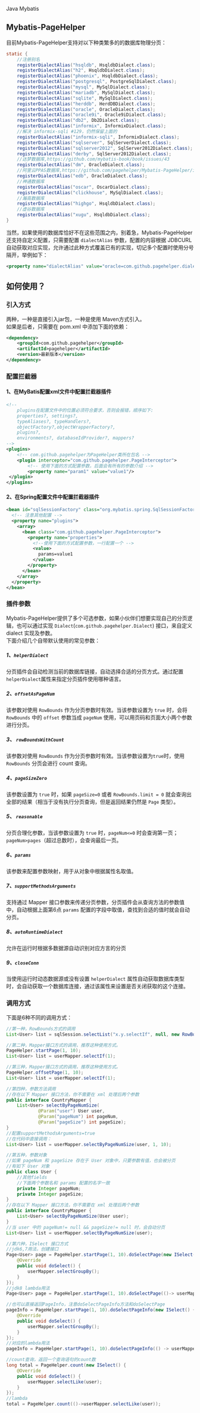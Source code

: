 Java Mybatis
<a name="UFXT9"></a>
## Mybatis-PageHelper
目前Mybatis-PageHelper支持对以下种类繁多的的数据库物理分页：
```java
static {
    //注册别名
    registerDialectAlias("hsqldb", HsqldbDialect.class);
    registerDialectAlias("h2", HsqldbDialect.class);
    registerDialectAlias("phoenix", HsqldbDialect.class);
    registerDialectAlias("postgresql", PostgreSqlDialect.class);
    registerDialectAlias("mysql", MySqlDialect.class); 
    registerDialectAlias("mariadb", MySqlDialect.class); 
    registerDialectAlias("sqlite", MySqlDialect.class);
    registerDialectAlias("herddb", HerdDBDialect.class);
    registerDialectAlias("oracle", OracleDialect.class); 
    registerDialectAlias("oracle9i", Oracle9iDialect.class); 
    registerDialectAlias("db2", Db2Dialect.class); 
    registerDialectAlias("informix", InformixDialect.class); 
    //解决 informix-sqli #129，仍然保留上面的 
    registerDialectAlias("informix-sqli", InformixDialect.class);
    registerDialectAlias("sqlserver", SqlServerDialect.class); 
    registerDialectAlias("sqlserver2012", SqlServer2012Dialect.class);
    registerDialectAlias("derby", SqlServer2012Dialect.class); 
    //达梦数据库,https://github.com/mybatis-book/book/issues/43 
    registerDialectAlias("dm", OracleDialect.class); 
    //阿里云PPAS数据库,https://github.com/pagehelper/Mybatis-PageHelper/issues/281 
    registerDialectAlias("edb", OracleDialect.class); 
    //神通数据库 
    registerDialectAlias("oscar", OscarDialect.class); 
    registerDialectAlias("clickhouse", MySqlDialect.class); 
    //瀚高数据库 
    registerDialectAlias("highgo", HsqldbDialect.class); 
    //虚谷数据库 
    registerDialectAlias("xugu", HsqldbDialect.class); 
}
```
当然，如果使用的数据库恰好不在这些范围之内，别着急，Mybatis-PageHelper还支持自定义配置，只需要配置 `dialectAlias` 参数，配置的内容根据 JDBCURL 自动获取对应实现，允许通过此种方式覆盖已有的实现，切记多个配置时使用分号隔开，举例如下：
```xml
<property name="dialectAlias" value="oracle=com.github.pagehelper.dialect.helper.OracleDialect"/>
```
<a name="haTeG"></a>
## 如何使用？
<a name="ERZwl"></a>
### 引入方式
两种，一种是直接引入jar包，一种是使用 Maven方式引入。<br />如果是后者，只需要在 pom.xml 中添加下面的依赖：
```xml
<dependency>
    <groupId>com.github.pagehelper</groupId>
    <artifactId>pagehelper</artifactId>
    <version>最新版本</version>
</dependency>
```
<a name="WtMeI"></a>
### 配置拦截器
<a name="eFJ3v"></a>
#### 1、在MyBatis配置xml文件中配置拦截器插件
```xml
<!-- 
    plugins在配置文件中的位置必须符合要求，否则会报错，顺序如下:
    properties?, settings?, 
    typeAliases?, typeHandlers?, 
    objectFactory?,objectWrapperFactory?, 
    plugins?, 
    environments?, databaseIdProvider?, mappers?
-->
<plugins>
    <!-- com.github.pagehelper为PageHelper类所在包名 -->
    <plugin interceptor="com.github.pagehelper.PageInterceptor">
        <!-- 使用下面的方式配置参数，后面会有所有的参数介绍 -->
        <property name="param1" value="value1"/>
 </plugin>
</plugins>
```
<a name="SSyDK"></a>
#### 2、在Spring配置文件中配置拦截器插件
```xml
<bean id="sqlSessionFactory" class="org.mybatis.spring.SqlSessionFactoryBean">
  <!-- 注意其他配置 -->
  <property name="plugins">
    <array>
      <bean class="com.github.pagehelper.PageInterceptor">
        <property name="properties">
          <!--使用下面的方式配置参数，一行配置一个 -->
          <value>
            params=value1
          </value>
        </property>
      </bean>
    </array>
  </property>
</bean>
```
<a name="rcLVW"></a>
### 插件参数
Mybatis-PageHelper提供了多个可选参数，如果小伙伴们想要实现自己的分页逻辑，也可以通过实现 `Dialect`(`com.github.pagehelper.Dialect`) 接口，来自定义 dialect 实现及参数。<br />下面介绍几个自带默认使用的常见参数：
<a name="GjnPa"></a>
##### 1、`helperDialect`
分页插件会自动检测当前的数据库链接，自动选择合适的分页方式。通过配置`helperDialect`属性来指定分页插件使用哪种语言。
<a name="PtEyj"></a>
##### 2、`offsetAsPageNum`
该参数对使用 `RowBounds` 作为分页参数时有效。当该参数设置为 `true` 时，会将 `RowBounds` 中的 `offset` 参数当成 `pageNum` 使用，可以用页码和页面大小两个参数进行分页。
<a name="mbeIb"></a>
##### 3、 `rowBoundsWithCount`
该参数对使用 `RowBounds` 作为分页参数时有效。当该参数设置为`true`时，使用 `RowBounds` 分页会进行 count 查询。
<a name="PWItr"></a>
##### 4、`pageSizeZero`
该参数设置为 `true` 时，如果 `pageSize=0` 或者 `RowBounds.limit = 0` 就会查询出全部的结果（相当于没有执行分页查询，但是返回结果仍然是 `Page` 类型）。
<a name="CdcoM"></a>
##### 5、 `reasonable`
分页合理化参数，当该参数设置为 `true` 时，`pageNum<=0` 时会查询第一页；`pageNum>pages`（超过总数时），会查询最后一页。
<a name="w9HAw"></a>
##### 6、`params`
该参数来配置参数映射，用于从对象中根据属性名取值。
<a name="SYNqN"></a>
##### 7、`supportMethodsArguments`
支持通过 Mapper 接口参数来传递分页参数，分页插件会从查询方法的参数值中，自动根据上面第6点 `params` 配置的字段中取值，查找到合适的值时就会自动分页。
<a name="QB1Vr"></a>
##### 8、`autoRuntimeDialect`
允许在运行时根据多数据源自动识别对应方言的分页
<a name="OVslv"></a>
##### 9、`closeConn`
当使用运行时动态数据源或没有设置 `helperDialect` 属性自动获取数据库类型时，会自动获取一个数据库连接，通过该属性来设置是否关闭获取的这个连接。
<a name="gw2YQ"></a>
### 调用方式
下面是6种不同的调用方式：
```java
//第一种，RowBounds方式的调用
List<User> list = sqlSession.selectList("x.y.selectIf", null, new RowBounds(0, 10));

//第二种，Mapper接口方式的调用，推荐这种使用方式。
PageHelper.startPage(1, 10);
List<User> list = userMapper.selectIf(1);

//第三种，Mapper接口方式的调用，推荐这种使用方式。
PageHelper.offsetPage(1, 10);
List<User> list = userMapper.selectIf(1);

//第四种，参数方法调用
//存在以下 Mapper 接口方法，你不需要在 xml 处理后两个参数
public interface CountryMapper {
    List<User> selectByPageNumSize(
            @Param("user") User user,
            @Param("pageNum") int pageNum, 
            @Param("pageSize") int pageSize);
}
//配置supportMethodsArguments=true
//在代码中直接调用：
List<User> list = userMapper.selectByPageNumSize(user, 1, 10);

//第五种，参数对象
//如果 pageNum 和 pageSize 存在于 User 对象中，只要参数有值，也会被分页
//有如下 User 对象
public class User {
    //其他fields
    //下面两个参数名和 params 配置的名字一致
    private Integer pageNum;
    private Integer pageSize;
}
//存在以下 Mapper 接口方法，你不需要在 xml 处理后两个参数
public interface CountryMapper {
    List<User> selectByPageNumSize(User user);
}
//当 user 中的 pageNum!= null && pageSize!= null 时，会自动分页
List<User> list = userMapper.selectByPageNumSize(user);

//第六种，ISelect 接口方式
//jdk6,7用法，创建接口
Page<User> page = PageHelper.startPage(1, 10).doSelectPage(new ISelect() {
    @Override
    public void doSelect() {
        userMapper.selectGroupBy();
    }
});
//jdk8 lambda用法
Page<User> page = PageHelper.startPage(1, 10).doSelectPage(()-> userMapper.selectGroupBy());

//也可以直接返回PageInfo，注意doSelectPageInfo方法和doSelectPage
pageInfo = PageHelper.startPage(1, 10).doSelectPageInfo(new ISelect() {
    @Override
    public void doSelect() {
        userMapper.selectGroupBy();
    }
});
//对应的lambda用法
pageInfo = PageHelper.startPage(1, 10).doSelectPageInfo(() -> userMapper.selectGroupBy());

//count查询，返回一个查询语句的count数
long total = PageHelper.count(new ISelect() {
    @Override
    public void doSelect() {
        userMapper.selectLike(user);
    }
});
//lambda
total = PageHelper.count(()->userMapper.selectLike(user));
```
